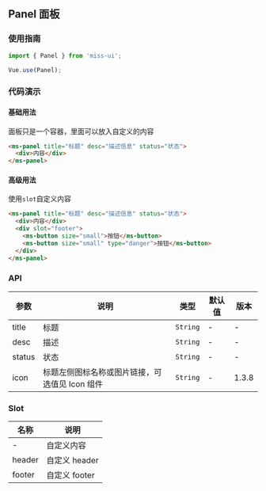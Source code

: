 ## Panel 面板

### 使用指南
``` javascript
import { Panel } from 'miss-ui';

Vue.use(Panel);
```

### 代码演示

#### 基础用法
面板只是一个容器，里面可以放入自定义的内容

```html
<ms-panel title="标题" desc="描述信息" status="状态">
  <div>内容</div>
</ms-panel>
```

#### 高级用法
使用`slot`自定义内容

```html
<ms-panel title="标题" desc="描述信息" status="状态">
  <div>内容</div>
  <div slot="footer">
    <ms-button size="small">按钮</ms-button>
    <ms-button size="small" type="danger">按钮</ms-button>
  </div>
</ms-panel>
```

### API

| 参数 | 说明 | 类型 | 默认值 | 版本 |
|------|------|------|------|------|
| title | 标题 | `String` | - | - |
| desc | 描述 | `String` | - | - |
| status | 状态 | `String` | - | - |
| icon | 标题左侧图标名称或图片链接，可选值见 Icon 组件 | `String` | - | 1.3.8 |

### Slot

| 名称 | 说明 |
|------|------|
| - | 自定义内容 |
| header | 自定义 header |
| footer | 自定义 footer |

